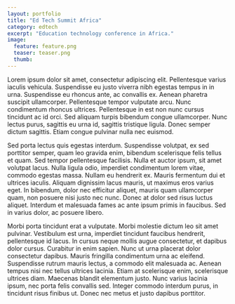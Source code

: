 ```yaml
---
layout: portfolio
title: "Ed Tech Summit Africa"
category: edtech
excerpt: "Education technology conference in Africa."
image:
  feature: feature.png
  teaser: teaser.png
  thumb:
---
```


Lorem ipsum dolor sit amet, consectetur adipiscing elit. Pellentesque varius iaculis vehicula. Suspendisse eu justo viverra nibh egestas tempus in in urna. Suspendisse eu rhoncus ante, ac convallis ex. Aenean pharetra suscipit ullamcorper. Pellentesque tempor vulputate arcu. Nunc condimentum rhoncus ultrices. Pellentesque in est non nunc cursus tincidunt ac id orci. Sed aliquam turpis bibendum congue ullamcorper. Nunc lectus purus, sagittis eu urna id, sagittis tristique ligula. Donec semper dictum sagittis. Etiam congue pulvinar nulla nec euismod.

Sed porta lectus quis egestas interdum. Suspendisse volutpat, ex sed porttitor semper, quam leo gravida enim, bibendum scelerisque felis tellus et quam. Sed tempor pellentesque facilisis. Nulla et auctor ipsum, sit amet volutpat lacus. Nulla ligula odio, imperdiet condimentum lorem vitae, commodo egestas massa. Nullam eu hendrerit ex. Mauris fermentum dui et ultrices iaculis. Aliquam dignissim lacus mauris, ut maximus eros varius eget. In bibendum, dolor nec efficitur aliquet, mauris quam ullamcorper quam, non posuere nisi justo nec nunc. Donec at dolor sed risus luctus aliquet. Interdum et malesuada fames ac ante ipsum primis in faucibus. Sed in varius dolor, ac posuere libero.

Morbi porta tincidunt erat a vulputate. Morbi molestie dictum leo sit amet pulvinar. Vestibulum est urna, imperdiet tincidunt faucibus hendrerit, pellentesque id lacus. In cursus neque mollis augue consectetur, et dapibus dolor cursus. Curabitur in enim sapien. Nunc ut urna placerat dolor consectetur dapibus. Mauris fringilla condimentum urna ac eleifend. Suspendisse rutrum mauris lectus, a commodo elit malesuada ac. Aenean tempus nisi nec tellus ultrices lacinia. Etiam at scelerisque enim, scelerisque ultrices diam. Maecenas blandit elementum justo. Nunc varius lacinia ipsum, nec porta felis convallis sed. Integer commodo interdum purus, in tincidunt risus finibus ut. Donec nec metus et justo dapibus porttitor.